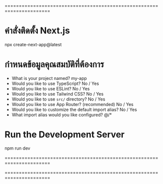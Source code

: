======================================================================
# คำสั่งติดตั้ง Next.js
npx create-next-app@latest

# กำหนดข้อมูลคุณสมบัติที่ต้องการ
- What is your project named? my-app
- Would you like to use TypeScript? No / Yes
- Would you like to use ESLint? No / Yes
- Would you like to use Tailwind CSS? No / Yes
- Would you like to use `src/` directory? No / Yes
- Would you like to use App Router? (recommended) No / Yes
- Would you like to customize the default import alias? No / Yes
- What import alias would you like configured? @/*

# Run the Development Server
npm run dev


======================================================================





======================================================================